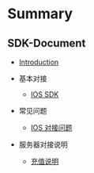# Summary

## SDK-Document

* [Introduction](README.md)
* 基本对接
  * [IOS SDK](ios.md)
  
* 常见问题
  * [IOS 对接问题](ios.question.md)
  
* 服务器对接说明
  * [充值说明](payment.md)

